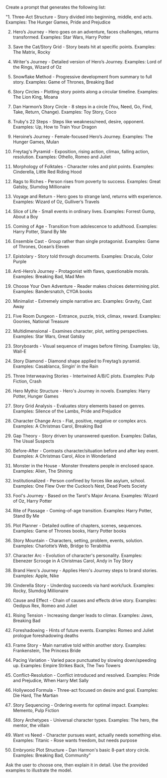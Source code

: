 Create a prompt that generates the following list:


"1. Three-Act Structure - Story divided into beginning, middle, end acts. Examples: The Hunger Games, Pride and Prejudice

2. Hero’s Journey - Hero goes on an adventure, faces challenges, returns transformed. Examples: Star Wars, Harry Potter 

3. Save the Cat/Story Grid - Story beats hit at specific points. Examples: The Matrix, Rocky

4. Writer's Journey - Detailed version of Hero’s Journey. Examples: Lord of the Rings, Wizard of Oz

5. Snowflake Method - Progressive development from summary to full story. Examples: Game of Thrones, Breaking Bad

6. Story Circles - Plotting story points along a circular timeline. Examples: The Lion King, Moana

7. Dan Harmon’s Story Circle - 8 steps in a circle (You, Need, Go, Find, Take, Return, Change). Examples: Toy Story, Coco  

8. Truby's 22 Steps - Steps like weakness/need, desire, opponent. Examples: Up, How to Train Your Dragon

9. Heroine’s Journey - Female-focused Hero’s Journey. Examples: The Hunger Games, Mulan

10. Freytag's Pyramid - Exposition, rising action, climax, falling action, resolution. Examples: Othello, Romeo and Juliet

11. Morphology of Folktales - Character roles and plot points. Examples: Cinderella, Little Red Riding Hood

12. Rags to Riches - Person rises from poverty to success. Examples: Great Gatsby, Slumdog Millionaire 

13. Voyage and Return - Hero goes to strange land, returns with experience. Examples: Wizard of Oz, Gulliver’s Travels

14. Slice of Life - Small events in ordinary lives. Examples: Forrest Gump, About a Boy

15. Coming of Age - Transition from adolescence to adulthood. Examples: Harry Potter, Stand By Me

16. Ensemble Cast - Group rather than single protagonist. Examples: Game of Thrones, Ocean’s Eleven

17. Epistolary - Story told through documents. Examples: Dracula, Color Purple

18. Anti-Hero’s Journey - Protagonist with flaws, questionable morals. Examples: Breaking Bad, Mad Men

19. Choose Your Own Adventure - Reader makes choices determining plot. Examples: Bandersnatch, CYOA books 

20. Minimalist - Extremely simple narrative arc. Examples: Gravity, Cast Away

21. Five Room Dungeon - Entrance, puzzle, trick, climax, reward. Examples: Goonies, National Treasure

22. Multidimensional - Examines character, plot, setting perspectives. Examples: Star Wars, Great Gatsby

23. Storyboards - Visual sequence of images before filming. Examples: Up, Wall-E

24. Story Diamond - Diamond shape applied to Freytag’s pyramid. Examples: Casablanca, Singin’ in the Rain  

25. Three Interweaving Stories - Intertwined A/B/C plots. Examples: Pulp Fiction, Crash

26. Hero Mythic Structure - Hero's Journey in novels. Examples: Harry Potter, Hunger Games

27. Story Grid Analysis - Evaluates story elements based on genres. Examples: Silence of the Lambs, Pride and Prejudice

28. Character Change Arcs - Flat, positive, negative or complex arcs. Examples: A Christmas Carol, Breaking Bad

29. Gap Theory - Story driven by unanswered question. Examples: Dallas, The Usual Suspects

30. Before-After - Contrasts character/situation before and after key event. Examples: A Christmas Carol, Alice in Wonderland

31. Monster in the House - Monster threatens people in enclosed space. Examples: Alien, The Shining 

32. Institutionalized - Person confined by forces like asylum, school. Examples: One Flew Over the Cuckoo’s Nest, Dead Poets Society

33. Fool's Journey - Based on the Tarot's Major Arcana. Examples: Wizard of Oz, Harry Potter

34. Rite of Passage - Coming-of-age transition. Examples: Harry Potter, Stand By Me

35. Plot Planner - Detailed outline of chapters, scenes, sequences. Examples: Game of Thrones books, Harry Potter books

36. Story Mountain - Characters, setting, problem, events, solution. Examples: Charlotte’s Web, Bridge to Terabithia

37. Character Arc - Evolution of character's personality. Examples: Ebenezer Scrooge in A Christmas Carol, Andy in Toy Story

38. Brand Hero's Journey - Applies Hero's Journey steps to brand stories. Examples: Apple, Nike  

39. Cinderella Story - Underdog succeeds via hard work/luck. Examples: Rocky, Slumdog Millionaire

40. Cause and Effect - Chain of causes and effects drive story. Examples: Oedipus Rex, Romeo and Juliet

41. Rising Tension - Increasing danger leads to climax. Examples: Jaws, Breaking Bad

42. Foreshadowing - Hints of future events. Examples: Romeo and Juliet prologue foreshadowing deaths

43. Frame Story - Main narrative told within another story. Examples: Frankenstein, The Princess Bride

44. Pacing Variation - Varied pace punctuated by slowing down/speeding up. Examples: Empire Strikes Back, The Two Towers 

45. Conflict-Resolution - Conflict introduced and resolved. Examples: Pride and Prejudice, When Harry Met Sally

46. Hollywood Formula - Three-act focused on desire and goal. Examples: Die Hard, The Martian

47. Story Sequencing - Ordering events for optimal impact. Examples: Memento, Pulp Fiction

48. Story Archetypes - Universal character types. Examples: The hero, the mentor, the villain

49. Want vs Need - Character pursues want, actually needs something else. Examples: Titanic - Rose wants freedom, but needs purpose

50. Embryonic Plot Structure - Dan Harmon's basic 8-part story circle. Examples: Breaking Bad, Community"

Ask the user to choose one, then explain it in detail. Use the provided examples to illustrate the model.

